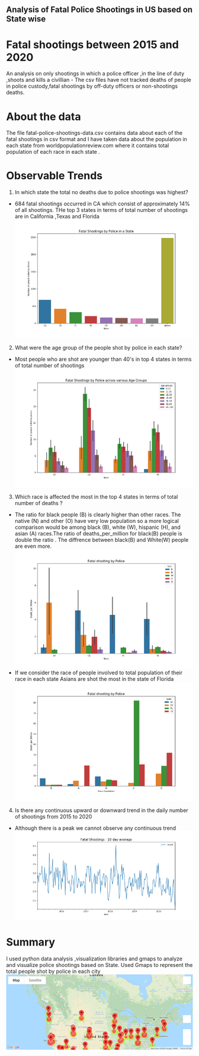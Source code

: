 ## Analysis of Fatal Police Shootings in US based on State wise 
# Fatal shootings between 2015 and 2020

An analysis on only shootings in which a police officer ,in the line of duty ,shoots and kills a civillian - The csv files have not tracked deaths of people in police custody,fatal shootings by off-duty officers or non-shootings deaths.

# About the data
The file fatal-police-shootings-data.csv contains data about each of the fatal shootings in csv format and I have taken data about the population in each state from worldpopulationreview.com where it contains total population 
of each race in each state .

# Observable Trends 

1. In which state the total no deaths due to police shootings was highest?

* 684 fatal shootings occurred in CA which consist of approximately 14% of all shootings. THe top 3 states in terms of total number of shootings are in California ,Texas and Florida 
![alt text](https://github.com/EvanK215/ProjectOnePolice/blob/RJbranch/Images/State.png "State vs Total Deaths")

2. What were the age group of the people shot by police in each state? 

* Most people who are shot are younger than 40's in top 4 states in terms of total number of shootings
![alt text](https://github.com/EvanK215/ProjectOnePolice/blob/RJbranch/Images/Age.png  "Age in each State vs Total Deaths")

3. Which race is affected the most in the top 4 states in terms of total number of deaths ?
* The ratio for black people (B) is clearly higher than other races. The native (N) and other (O) have very low population so a more logical comparison would be among black (B), white (W), hispanic (H), and asian (A) races.The ratio of deaths_per_million for black(B) people is double the ratio . The diffrence between black(B) and White(W) people are even more.
 ![alt text](https://github.com/EvanK215/ProjectOnePolice/blob/RJbranch/Images/StatevsRace.png "Racial Deaths per State")
 * If we consider the race of people involved to total population of their race in each state Asians are shot the most in the state of Florida 
  ![alt text](https://github.com/EvanK215/ProjectOnePolice/blob/RJbranch/Images/RaceineachState.png  "Race in each State vs Total Deaths")
  
 4. Is there any continuous upward or downward trend in the daily number of shootings from 2015 to 2020
 * Although there is a peak we cannot observe any continuous trend
   ![alt text](https://github.com/EvanK215/ProjectOnePolice/blob/RJbranch/Images/10dayave.png  "10 Day Average")

# Summary

I used python data analysis ,visualization libraries and gmaps to analyze and visualize police shootings based on State. Used Gmaps to represent the total people shot by police in each city 
![alt text](https://github.com/EvanK215/ProjectOnePolice/blob/RJbranch/Images/Totalkillingsineachcity.png "Total people shot in each city")
